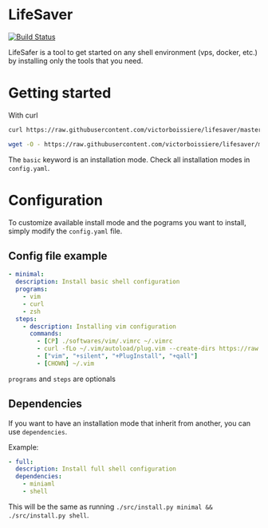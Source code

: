 # LifeSaver

[![Build Status](https://travis-ci.org/victorboissiere/lifesaver.svg?branch=master)](https://travis-ci.org/victorboissiere/lifesaver)

LifeSafer is a tool to get started on any shell environment (vps, docker, etc.)
by installing only the tools that you need.

# Getting started

With curl
```bash
curl https://raw.githubusercontent.com/victorboissiere/lifesaver/master/install.sh -fsSL | bash -s minimal $USER
```

```bash
wget -O - https://raw.githubusercontent.com/victorboissiere/lifesaver/master/install.sh | bash -s minimal $USER
```

The `basic` keyword is an installation mode. Check all installation modes
in `config.yaml`.

# Configuration

To customize available install mode and the pograms you want to install,
simply modify the `config.yaml` file.

## Config file example

```yaml
- minimal:
  description: Install basic shell configuration
  programs:
    - vim
    - curl
    - zsh
  steps:
    - description: Installing vim configuration
      commands:
        - [CP] ./softwares/vim/.vimrc ~/.vimrc
        - curl -fLo ~/.vim/autoload/plug.vim --create-dirs https://raw.githubusercontent.com/junegunn/vim-plug/master/plug.vim
        - ["vim", "+silent", "+PlugInstall", "+qall"]
        - [CHOWN] ~/.vim
```

`programs` and `steps` are optionals

## Dependencies

If you want to have an installation mode that inherit from another, you can
use `dependencies`.

Example:

```yaml
- full:
  description: Install full shell configuration
  dependencies:
    - miniaml
    - shell
```

This will be the same as running `./src/install.py minimal && ./src/install.py shell`.
